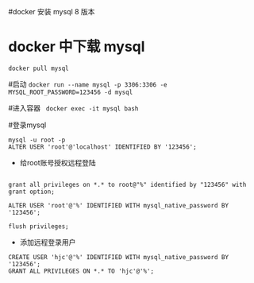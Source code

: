 #docker 安装 mysql 8 版本

# docker 中下载 mysql
`docker pull mysql`

#启动
`docker run --name mysql -p 3306:3306 -e MYSQL_ROOT_PASSWORD=123456 -d mysql`

#进入容器
``` docker exec -it mysql bash```

#登录mysql
``` mysql 
mysql -u root -p
ALTER USER 'root'@'localhost' IDENTIFIED BY '123456';
```
*  给root账号授权远程登陆
 ``` mysql ALTER USER 'root'@'%' IDENTIFIED WITH mysql_native_password BY '123456';
 
 grant all privileges on *.* to root@"%" identified by "123456" with grant option; 
 
 ALTER USER 'root'@'%' IDENTIFIED WITH mysql_native_password BY '123456';
  
 flush privileges;
 ```
* 添加远程登录用户
```mysql
CREATE USER 'hjc'@'%' IDENTIFIED WITH mysql_native_password BY '123456';
GRANT ALL PRIVILEGES ON *.* TO 'hjc'@'%';
```
